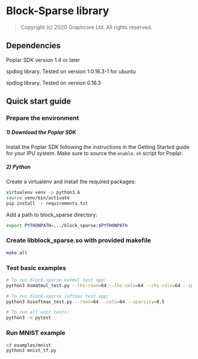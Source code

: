 # Block-Sparse library

> Copyright (c) 2020 Graphcore Ltd. All rights reserved.

## Dependencies

Poplar SDK version 1.4 or later

spdlog library. Tested on version 1:0.16.3-1 for ubuntu

spdlog library. Tested on version 0.16.3

## Quick start guide

### Prepare the environment

##### 1) Download the Poplar SDK

  Install the Poplar SDK following the instructions in the Getting Started guide for your IPU system. Make sure to source the `enable.sh` script for Poplar.

##### 2) Python

Create a virtualenv and install the required packages:

```bash
virtualenv venv -p python3.6
source venv/bin/activate
pip install -r requirements.txt
```

Add a path to block_sparse directory:
```bash
export PYTHONPATH=.../block_sparse:$PYTHONPATH
```

### Create libblock_sparse.so with provided makefile
```bash
make all
```

### Test basic examples
```bash
# To run block-sparse matmul test app:
python3 bsmatmul_test.py --lhs-rows=64 --lhs-cols=64 --rhs-cols=64 --sparsity=0.5

# To run block-sparse softmax test app:
python3 bssoftmax_test.py --rows=64 --cols=64 --sparsity=0.5

# To run all unit tests:
python3 -m pytest
```

### Run MNIST example
```bash
cd examples/mnist
python3 mnist_tf.py
```
